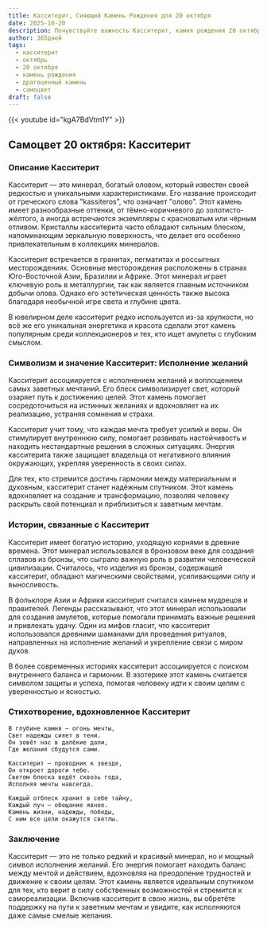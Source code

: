 ```yaml
---
title: Касситерит, Сияющий Камень Рождения для 20 октября
date: 2025-10-20
description: Почувствуйте важность Касситерит, камня рождения 20 октября, который символизирует Исполнение желаний. Пусть его красота и значение осветят ваш день.
author: 365дней
tags:
  - касситерит
  - октябрь
  - 20 октября
  - камень рождения
  - драгоценный камень
  - самоцвет
draft: false
---
```


{{< youtube id="kgA7BdVtm1Y" >}}

## Самоцвет 20 октября: Касситерит

### Описание Касситерит

Касситерит — это минерал, богатый оловом, который известен своей редкостью и уникальными характеристиками. Его название происходит от греческого слова "kassiteros", что означает "олово". Этот камень имеет разнообразные оттенки, от тёмно-коричневого до золотисто-жёлтого, а иногда встречаются экземпляры с красноватым или чёрным отливом. Кристаллы касситерита часто обладают сильным блеском, напоминающим зеркальную поверхность, что делает его особенно привлекательным в коллекциях минералов.

Касситерит встречается в гранитах, пегматитах и россыпных месторождениях. Основные месторождения расположены в странах Юго-Восточной Азии, Бразилии и Африке. Этот минерал играет ключевую роль в металлургии, так как является главным источником добычи олова. Однако его эстетическая ценность также высока благодаря необычной игре света и глубине цвета.

В ювелирном деле касситерит редко используется из-за хрупкости, но всё же его уникальная энергетика и красота сделали этот камень популярным среди коллекционеров и тех, кто ищет амулеты с глубоким смыслом.

### Символизм и значение Касситерит: Исполнение желаний

Касситерит ассоциируется с исполнением желаний и воплощением самых заветных мечтаний. Его блеск символизирует свет, который озаряет путь к достижению целей. Этот камень помогает сосредоточиться на истинных желаниях и вдохновляет на их реализацию, устраняя сомнения и страхи.

Касситерит учит тому, что каждая мечта требует усилий и веры. Он стимулирует внутреннюю силу, помогает развивать настойчивость и находить нестандартные решения в сложных ситуациях. Энергия касситерита также защищает владельца от негативного влияния окружающих, укрепляя уверенность в своих силах.

Для тех, кто стремится достичь гармонии между материальным и духовным, касситерит станет надёжным спутником. Этот камень вдохновляет на создание и трансформацию, позволяя человеку раскрыть свой потенциал и приблизиться к заветным мечтам.

### Истории, связанные с Касситерит

Касситерит имеет богатую историю, уходящую корнями в древние времена. Этот минерал использовался в бронзовом веке для создания сплавов из бронзы, что сыграло важную роль в развитии человеческой цивилизации. Считалось, что изделия из бронзы, содержащей касситерит, обладают магическими свойствами, усиливающими силу и выносливость.

В фольклоре Азии и Африки касситерит считался камнем мудрецов и правителей. Легенды рассказывают, что этот минерал использовали для создания амулетов, которые помогали принимать важные решения и привлекать удачу. Один из мифов гласит, что касситерит использовался древними шаманами для проведения ритуалов, направленных на исполнение желаний и укрепление связи с миром духов.

В более современных историях касситерит ассоциируется с поиском внутреннего баланса и гармонии. В эзотерике этот камень считается символом защиты и успеха, помогая человеку идти к своим целям с уверенностью и ясностью.

### Стихотворение, вдохновленное Касситерит

```
В глубине камня — огонь мечты,  
Свет надежды сияет в тени.  
Он зовёт нас в далёкие дали,  
Где желания сбудутся сами.

Касситерит — проводник к звезде,  
Он откроет дороги тебе.  
Светом блеска ведёт сквозь года,  
Исполняя мечты навсегда.

Каждый отблеск хранит в себе тайну,  
Каждый луч — обещание явное.  
Камень жизни, надежды, победы,  
С ним все цели окажутся светлы.
```

### Заключение

Касситерит — это не только редкий и красивый минерал, но и мощный символ исполнения желаний. Его энергия помогает находить баланс между мечтой и действием, вдохновляя на преодоление трудностей и движение к своим целям. Этот камень является идеальным спутником для тех, кто верит в силу собственных возможностей и стремится к самореализации. Включив касситерит в свою жизнь, вы обретёте поддержку на пути к заветным мечтам и увидите, как исполняются даже самые смелые желания.